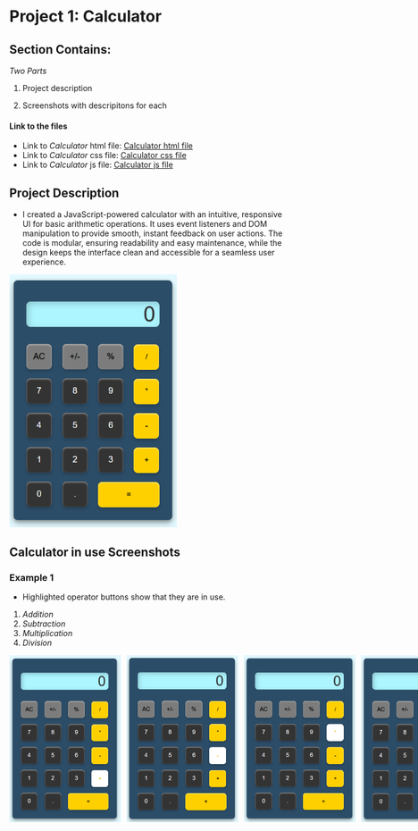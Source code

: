 # Project 1: Calculator 

## Section Contains:

*Two Parts*

1. Project description

2. Screenshots with descripitons for each

#### Link to the files

* Link to *Calculator* html file: [Calculator html file](index.html "html file")
* Link to *Calculator* css file: [Calculator css file](style.css "css file")
* Link to *Calculator* js file: [Calculator js file](function.js "js file")

## Project Description

* I created a JavaScript-powered calculator with an intuitive, responsive UI for basic arithmetic operations. It uses event listeners and DOM manipulation to provide smooth, instant feedback on user actions. The code is modular, ensuring readability and easy maintenance, while the design keeps the interface clean and accessible for a seamless user experience.

<img src="img/p1_calculator.PNG" alt="Calculator IMG 1" title="Calculator IMG 1" width="300" height="auto">

## Calculator in use Screenshots

### Example 1

* Highlighted operator buttons show that they are in use.
1. *Addition* 
2. *Subtraction* 
3. *Multiplication* 
4. *Division*

<div style="display: flex; gap: 10px;">
    <img src="img/p2_calculator.PNG" alt="Addition" title="Addition" width="200">
    <img src="img/p3_calculator.PNG" alt="Subtraction" title="Subtraction" width="200">
    <img src="img/p4_calculator.PNG" alt="Multiplication" title="Multiplication" width="200">
    <img src="img/p5_calculator.PNG" alt="Division" title="Division" width="200">
</div>





